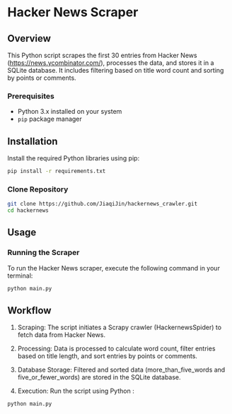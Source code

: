 # Hacker News Scraper

## Overview

This Python script scrapes the first 30 entries from Hacker News (https://news.ycombinator.com/), processes the data, and stores it in a SQLite database. It includes filtering based on title word count and sorting by points or comments.

### Prerequisites

- Python 3.x installed on your system
- `pip` package manager

## Installation

Install the required Python libraries using pip:

```bash
pip install -r requirements.txt
```

### Clone Repository

```bash
git clone https://github.com/JiaqiJin/hackernews_crawler.git
cd hackernews
```

## Usage
### Running the Scraper

To run the Hacker News scraper, execute the following command in your terminal:

```bash
python main.py
```

## Workflow

1. Scraping: The script initiates a Scrapy crawler (HackernewsSpider) to fetch data from Hacker News.

2. Processing: Data is processed to calculate word count, filter entries based on title length, and sort entries by points or comments.

3. Database Storage: Filtered and sorted data (more_than_five_words and five_or_fewer_words) are stored in the SQLite database.

4. Execution: Run the script using Python :

```bash
python main.py
```
